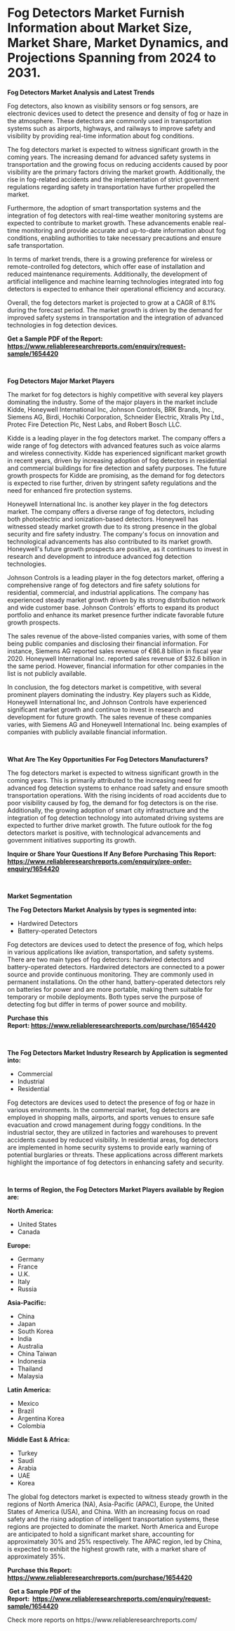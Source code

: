 <p><h1>Fog Detectors Market Furnish Information about Market Size, Market Share, Market Dynamics, and Projections Spanning from 2024 to 2031.</h1></p><p><strong>Fog Detectors Market Analysis and Latest Trends</strong></p>
<p><p>Fog detectors, also known as visibility sensors or fog sensors, are electronic devices used to detect the presence and density of fog or haze in the atmosphere. These detectors are commonly used in transportation systems such as airports, highways, and railways to improve safety and visibility by providing real-time information about fog conditions.</p><p>The fog detectors market is expected to witness significant growth in the coming years. The increasing demand for advanced safety systems in transportation and the growing focus on reducing accidents caused by poor visibility are the primary factors driving the market growth. Additionally, the rise in fog-related accidents and the implementation of strict government regulations regarding safety in transportation have further propelled the market.</p><p>Furthermore, the adoption of smart transportation systems and the integration of fog detectors with real-time weather monitoring systems are expected to contribute to market growth. These advancements enable real-time monitoring and provide accurate and up-to-date information about fog conditions, enabling authorities to take necessary precautions and ensure safe transportation.</p><p>In terms of market trends, there is a growing preference for wireless or remote-controlled fog detectors, which offer ease of installation and reduced maintenance requirements. Additionally, the development of artificial intelligence and machine learning technologies integrated into fog detectors is expected to enhance their operational efficiency and accuracy.</p><p>Overall, the fog detectors market is projected to grow at a CAGR of 8.1% during the forecast period. The market growth is driven by the demand for improved safety systems in transportation and the integration of advanced technologies in fog detection devices.</p></p>
<p><strong>Get a Sample PDF of the Report:&nbsp; <a href="https://www.reliableresearchreports.com/enquiry/request-sample/1654420">https://www.reliableresearchreports.com/enquiry/request-sample/1654420</a></strong></p>
<p>&nbsp;</p>
<p><strong>Fog Detectors Major Market Players</strong></p>
<p><p>The market for fog detectors is highly competitive with several key players dominating the industry. Some of the major players in the market include Kidde, Honeywell International Inc, Johnson Controls, BRK Brands, Inc., Siemens AG, Birdi, Hochiki Corporation, Schneider Electric, Xtralis Pty Ltd., Protec Fire Detection Plc, Nest Labs, and Robert Bosch LLC.</p><p>Kidde is a leading player in the fog detectors market. The company offers a wide range of fog detectors with advanced features such as voice alarms and wireless connectivity. Kidde has experienced significant market growth in recent years, driven by increasing adoption of fog detectors in residential and commercial buildings for fire detection and safety purposes. The future growth prospects for Kidde are promising, as the demand for fog detectors is expected to rise further, driven by stringent safety regulations and the need for enhanced fire protection systems.</p><p>Honeywell International Inc. is another key player in the fog detectors market. The company offers a diverse range of fog detectors, including both photoelectric and ionization-based detectors. Honeywell has witnessed steady market growth due to its strong presence in the global security and fire safety industry. The company's focus on innovation and technological advancements has also contributed to its market growth. Honeywell's future growth prospects are positive, as it continues to invest in research and development to introduce advanced fog detection technologies.</p><p>Johnson Controls is a leading player in the fog detectors market, offering a comprehensive range of fog detectors and fire safety solutions for residential, commercial, and industrial applications. The company has experienced steady market growth driven by its strong distribution network and wide customer base. Johnson Controls' efforts to expand its product portfolio and enhance its market presence further indicate favorable future growth prospects.</p><p>The sales revenue of the above-listed companies varies, with some of them being public companies and disclosing their financial information. For instance, Siemens AG reported sales revenue of €86.8 billion in fiscal year 2020. Honeywell International Inc. reported sales revenue of $32.6 billion in the same period. However, financial information for other companies in the list is not publicly available.</p><p>In conclusion, the fog detectors market is competitive, with several prominent players dominating the industry. Key players such as Kidde, Honeywell International Inc, and Johnson Controls have experienced significant market growth and continue to invest in research and development for future growth. The sales revenue of these companies varies, with Siemens AG and Honeywell International Inc. being examples of companies with publicly available financial information.</p></p>
<p>&nbsp;</p>
<p><strong>What Are The Key Opportunities For Fog Detectors Manufacturers?</strong></p>
<p><p>The fog detectors market is expected to witness significant growth in the coming years. This is primarily attributed to the increasing need for advanced fog detection systems to enhance road safety and ensure smooth transportation operations. With the rising incidents of road accidents due to poor visibility caused by fog, the demand for fog detectors is on the rise. Additionally, the growing adoption of smart city infrastructure and the integration of fog detection technology into automated driving systems are expected to further drive market growth. The future outlook for the fog detectors market is positive, with technological advancements and government initiatives supporting its growth.</p></p>
<p><strong>Inquire or Share Your Questions If Any Before Purchasing This Report: <a href="https://www.reliableresearchreports.com/enquiry/pre-order-enquiry/1654420">https://www.reliableresearchreports.com/enquiry/pre-order-enquiry/1654420</a></strong></p>
<p>&nbsp;</p>
<p><strong>Market Segmentation</strong></p>
<p><strong>The Fog Detectors Market Analysis by types is segmented into:</strong></p>
<p><ul><li>Hardwired Detectors</li><li>Battery-operated Detectors</li></ul></p>
<p><p>Fog detectors are devices used to detect the presence of fog, which helps in various applications like aviation, transportation, and safety systems. There are two main types of fog detectors: hardwired detectors and battery-operated detectors. Hardwired detectors are connected to a power source and provide continuous monitoring. They are commonly used in permanent installations. On the other hand, battery-operated detectors rely on batteries for power and are more portable, making them suitable for temporary or mobile deployments. Both types serve the purpose of detecting fog but differ in terms of power source and mobility.</p></p>
<p><strong>Purchase this Report:&nbsp;<a href="https://www.reliableresearchreports.com/purchase/1654420">https://www.reliableresearchreports.com/purchase/1654420</a></strong></p>
<p>&nbsp;</p>
<p><strong>The Fog Detectors Market Industry Research by Application is segmented into:</strong></p>
<p><ul><li>Commercial</li><li>Industrial</li><li>Residential</li></ul></p>
<p><p>Fog detectors are devices used to detect the presence of fog or haze in various environments. In the commercial market, fog detectors are employed in shopping malls, airports, and sports venues to ensure safe evacuation and crowd management during foggy conditions. In the industrial sector, they are utilized in factories and warehouses to prevent accidents caused by reduced visibility. In residential areas, fog detectors are implemented in home security systems to provide early warning of potential burglaries or threats. These applications across different markets highlight the importance of fog detectors in enhancing safety and security.</p></p>
<p>&nbsp;</p>
<p><strong>In terms of Region, the Fog Detectors Market Players available by Region are:</strong></p>
<p>
    <p> <strong> North America: </strong>
        <ul>
            <li>United States</li>
            <li>Canada</li>
        </ul>
        </p> 
    <p> <strong> Europe: </strong>
        <ul>
            <li>Germany</li>
            <li>France</li>
            <li>U.K.</li>
            <li>Italy</li>
            <li>Russia</li>
        </ul>
        </p> 
    <p> <strong> Asia-Pacific: </strong>
        <ul>
            <li>China</li>
            <li>Japan</li>
            <li>South Korea</li>
            <li>India</li>
            <li>Australia</li>
            <li>China Taiwan</li>
            <li>Indonesia</li>
            <li>Thailand</li>
            <li>Malaysia</li>
        </ul>
        </p> 
    <p> <strong> Latin America: </strong>
        <ul>
            <li>Mexico</li>
            <li>Brazil</li>
            <li>Argentina Korea</li>
            <li>Colombia</li>
        </ul>
        </p> 
    <p> <strong> Middle East & Africa: </strong>
        <ul>
            <li>Turkey</li>
            <li>Saudi</li>
            <li>Arabia</li>
            <li>UAE</li>
            <li>Korea</li>
        </ul>
    </p>
    </p>
<p><p>The global fog detectors market is expected to witness steady growth in the regions of North America (NA), Asia-Pacific (APAC), Europe, the United States of America (USA), and China. With an increasing focus on road safety and the rising adoption of intelligent transportation systems, these regions are projected to dominate the market. North America and Europe are anticipated to hold a significant market share, accounting for approximately 30% and 25% respectively. The APAC region, led by China, is expected to exhibit the highest growth rate, with a market share of approximately 35%.</p></p>
<p><strong>Purchase this Report: <a href="https://www.reliableresearchreports.com/purchase/1654420">https://www.reliableresearchreports.com/purchase/1654420</a></strong></p>
<p>&nbsp;<strong>Get a Sample PDF of the Report:&nbsp;&nbsp;<a href="https://www.reliableresearchreports.com/enquiry/request-sample/1654420">https://www.reliableresearchreports.com/enquiry/request-sample/1654420</a></strong></p>
<p><strong></strong></p>
<p>Check more reports on https://www.reliableresearchreports.com/</p>